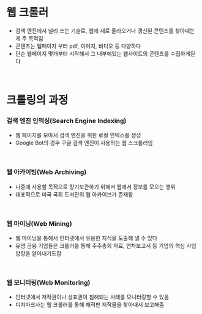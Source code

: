 # 웹 크롤러

- 검색 엔진에서 널리 쓰는 기술로, 웹에 새로 올라오거나 갱신된 콘텐츠를 찾아내는게 주 목적임
- 콘텐츠는 웹페이지 부터 pdf, 이미지, 비디오 등 다양하다
- 단순 웹페이지 몇개부터 시작해서 그 내부에있는 웹사이트의 콘텐츠를 수집하게된다

<br>

# 크롤링의 과정

### 검색 엔진 인덱싱(Search Engine Indexing)

- 웹 페이지를 모아서 검색 엔진을 위한 로컬 인덱스를 생성
- Google Bot의 경우 구글 검색 엔진이 사용하는 웹 스크롤러임

<br>

### 웹 아카이빙(Web Archiving)

- 나중에 사용할 목적으로 장기보관하기 위해서 웹에서 정보를 모으는 행위
- 대표적으로 미국 국회 도서관의 웹 아카이브가 존재함

<br>

### 웹 마이닝(Web Mining)

- 웹 마이닝을 통해서 인터넷에서 유용한 지식을 도출해 낼 수 있다
- 유명 금융 기업들은 크롤러를 통해 주주총회 자료, 연차보고서 등 기업의 핵심 사업 방향을 알아내기도함

<br>

### 웹 모니터링(Web Monitoring)

- 인터넷에서 저작권이나 상표권이 침해되는 사례를 모니터링할 수 있음
- 디지마크사는 웹 크롤러를 통해 해적판 저작물을 찾아내서 보고해줌
